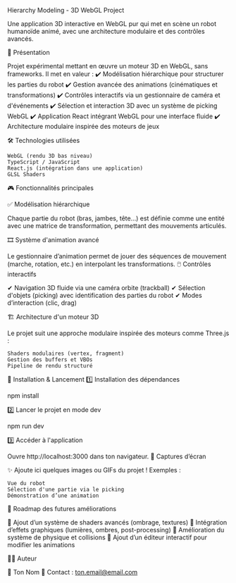 Hierarchy Modeling - 3D WebGL Project

Une application 3D interactive en WebGL pur qui met en scène un robot humanoïde animé, avec une architecture modulaire et des contrôles avancés.

🌟 Présentation

Projet expérimental mettant en œuvre un moteur 3D en WebGL, sans frameworks. Il met en valeur :
✔️ Modélisation hiérarchique pour structurer les parties du robot
✔️ Gestion avancée des animations (cinématiques et transformations)
✔️ Contrôles interactifs via un gestionnaire de caméra et d'événements
✔️ Sélection et interaction 3D avec un système de picking WebGL
✔️ Application React intégrant WebGL pour une interface fluide
✔️ Architecture modulaire inspirée des moteurs de jeux

🛠️ Technologies utilisées

    WebGL (rendu 3D bas niveau)
    TypeScript / JavaScript
    React.js (intégration dans une application)
    GLSL Shaders

🎮 Fonctionnalités principales

✅ Modélisation hiérarchique

Chaque partie du robot (bras, jambes, tête...) est définie comme une entité avec une matrice de transformation, permettant des mouvements articulés.

🎞️ Système d'animation avancé

Le gestionnaire d’animation permet de jouer des séquences de mouvement (marche, rotation, etc.) en interpolant les transformations.
🖱️ Contrôles interactifs

✔ Navigation 3D fluide via une caméra orbite (trackball)
✔ Sélection d'objets (picking) avec identification des parties du robot
✔ Modes d’interaction (clic, drag)

🏗 Architecture d'un moteur 3D

Le projet suit une approche modulaire inspirée des moteurs comme Three.js :

    Shaders modulaires (vertex, fragment)
    Gestion des buffers et VBOs
    Pipeline de rendu structuré

🚀 Installation & Lancement
1️⃣ Installation des dépendances

npm install

2️⃣ Lancer le projet en mode dev

npm run dev

3️⃣ Accéder à l'application

Ouvre http://localhost:3000 dans ton navigateur.
📌 Captures d’écran

✨ Ajoute ici quelques images ou GIFs du projet !
Exemples :

    Vue du robot
    Sélection d'une partie via le picking
    Démonstration d’une animation

📜 Roadmap des futures améliorations 

🔹 Ajout d’un système de shaders avancés (ombrage, textures)
🔹 Intégration d’effets graphiques (lumières, ombres, post-processing)
🔹 Amélioration du système de physique et collisions
🔹 Ajout d’un éditeur interactif pour modifier les animations

👨‍💻 Auteur

👤 Ton Nom
📧 Contact : ton.email@email.com
